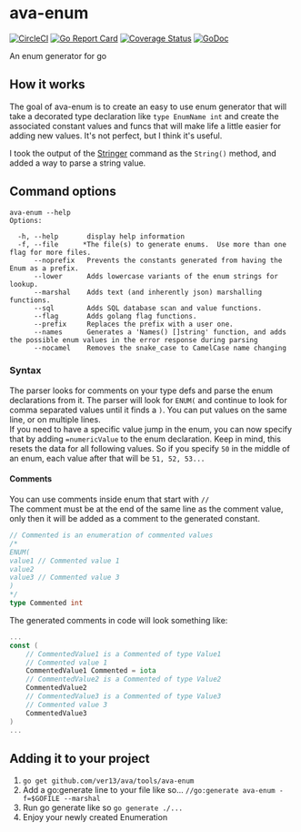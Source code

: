 # ava-enum

[![CircleCI](https://circleci.com/gh/ver13/ava-enum.svg?style=svg&circle-token=b44c10ce16bcef76e86da801d67811a5ff71fc72)](https://circleci.com/gh/ver13/ava-enum)
[![Go Report Card](https://goreportcard.com/badge/github.com/ver13/ava-enum)](https://goreportcard.com/report/github.com/ver13/ava-enum)
[![Coverage Status](https://coveralls.io/repos/github/ver13/ava-enum/badge.svg)](https://coveralls.io/github/ver13/ava-enum)
[![GoDoc](https://godoc.org/github.com/ver13/ava-enum?status.svg)](https://godoc.org/github.com/ver13/ava-enum)

An enum generator for go

## How it works

The goal of ava-enum is to create an easy to use enum generator that will take a decorated type declaration like `type EnumName int` and create the associated constant values and funcs that will make life a little easier for adding new values.
It's not perfect, but I think it's useful.

I took the output of the [Stringer](https://godoc.org/golang.org/x/tools/cmd/stringer) command as the `String()` method, and added a way to parse a string value.

## Command options

``` shell
ava-enum --help
Options:

  -h, --help       display help information
  -f, --file      *The file(s) to generate enums.  Use more than one flag for more files.
      --noprefix   Prevents the constants generated from having the Enum as a prefix.
      --lower      Adds lowercase variants of the enum strings for lookup.
      --marshal    Adds text (and inherently json) marshalling functions.
      --sql        Adds SQL database scan and value functions.
      --flag       Adds golang flag functions.
      --prefix     Replaces the prefix with a user one.
      --names      Generates a 'Names() []string' function, and adds the possible enum values in the error response during parsing
      --nocamel    Removes the snake_case to CamelCase name changing
```

### Syntax

The parser looks for comments on your type defs and parse the enum declarations from it.
The parser will look for `ENUM(` and continue to look for comma separated values until it finds a `)`.  You can put values on the same line, or on multiple lines.\
If you need to have a specific value jump in the enum, you can now specify that by adding `=numericValue` to the enum declaration.  Keep in mind, this resets the data for all following values.  So if you specify `50` in the middle of an enum, each value after that will be `51, 52, 53...`

#### Comments

You can use comments inside enum that start with `//`\
The comment must be at the end of the same line as the comment value, only then it will be added as a comment to the generated constant.

```go
// Commented is an enumeration of commented values
/*
ENUM(
value1 // Commented value 1
value2
value3 // Commented value 3
)
*/
type Commented int
```

The generated comments in code will look something like:

```go
...
const (
    // CommentedValue1 is a Commented of type Value1
    // Commented value 1
    CommentedValue1 Commented = iota
    // CommentedValue2 is a Commented of type Value2
    CommentedValue2
    // CommentedValue3 is a Commented of type Value3
    // Commented value 3
    CommentedValue3
)
...
```

## Adding it to your project

1. `go get github.com/ver13/ava/tools/ava-enum`
1. Add a go:generate line to your file like so... `//go:generate ava-enum -f=$GOFILE --marshal`
1. Run go generate like so `go generate ./...`
1. Enjoy your newly created Enumeration

